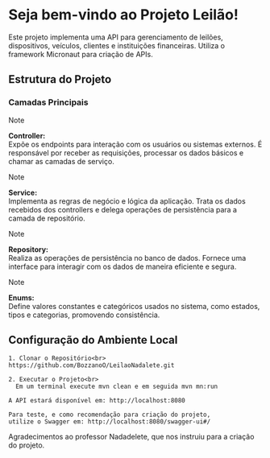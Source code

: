 # Seja bem-vindo ao Projeto Leilão!
Este projeto implementa uma API para gerenciamento de leilões, dispositivos, veículos, clientes e instituições financeiras. Utiliza o framework Micronaut para criação de APIs.

## Estrutura do Projeto

### Camadas Principais

> [!NOTE]
> __Controller:__<br>
>Expõe os endpoints para interação com os usuários ou sistemas externos. É responsável por receber as requisições, processar os dados básicos e chamar as camadas de serviço.


> [!NOTE]
> __Service:__<br>
Implementa as regras de negócio e lógica da aplicação. Trata os dados recebidos dos controllers e delega operações de persistência para a camada de repositório.


> [!NOTE]
> __Repository:__<br>
Realiza as operações de persistência no banco de dados. Fornece uma interface para interagir com os dados de maneira eficiente e segura.

> [!NOTE]
> __Enums:__<br>
>Define valores constantes e categóricos usados no sistema, como estados, tipos e categorias, promovendo consistência.

## Configuração do Ambiente Local
```
1. Clonar o Repositório<br>
https://github.com/BozzanoO/LeilaoNadalete.git

2. Executar o Projeto<br>
  Em um terminal execute mvn clean e em seguida mvn mn:run

A API estará disponível em: http://localhost:8080

Para teste, e como recomendação para criação do projeto,
utilize o Swagger em: http://localhost:8080/swagger-ui#/
```
Agradecimentos ao professor Nadadelete, que nos instruiu para a criação do projeto.
